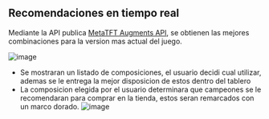 ## Recomendaciones en tiempo real

Mediante la API publica [MetaTFT Augments API](https://api2.metatft.com/tft-stat-api/augments_full2?queue=1100&patch=current&days=2&rank=CHALLENGER,DIAMOND,GRANDMASTER,MASTER&permit_filter_adjustment=true), se obtienen las mejores combinaciones para la version mas actual del juego.

![image](https://github.com/user-attachments/assets/0cf716bd-bb70-4ee3-8392-8d6e72095565)
- Se mostraran un listado de composiciones, el usuario decidi cual utilizar, ademas se le entrega la mejor disposicion de estos dentro del tablero
- La composicion elegida por el usuario determinara que campeones se le recomendaran para comprar en la tienda, estos seran remarcados con un marco dorado.
![image](https://github.com/user-attachments/assets/46781e25-c73b-47f5-9d9d-b4ddf7e7e8af)

